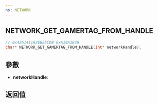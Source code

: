 ```yaml
---
ns: NETWORK
---
```

## NETWORK_GET_GAMERTAG_FROM_HANDLE

```c
// 0x426141162EBE5CDB 0xA18A1B26
char* NETWORK_GET_GAMERTAG_FROM_HANDLE(int* networkHandle);
```


## 參數
* **networkHandle**: 

## 返回值
